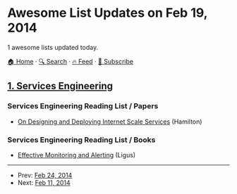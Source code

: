 # Awesome List Updates on Feb 19, 2014

1 awesome lists updated today.

[🏠 Home](/README.md) · [🔍 Search](https://test.trackawesomelist.com/search/) · [🔥 Feed](https://test.trackawesomelist.com/rss.xml) · [📮 Subscribe](https://trackawesomelist.us17.list-manage.com/subscribe?u=d2f0117aa829c83a63ec63c2f&id=36a103854c)



## [1. Services Engineering](/content/mmcgrana/services-engineering/README.md)

### Services Engineering Reading List / Papers

*   [On Designing and Deploying Internet Scale Services](http://mvdirona.com/jrh/talksAndPapers/JamesRH_Lisa.pdf) (Hamilton)

### Services Engineering Reading List / Books

*   [Effective Monitoring and Alerting](http://www.amazon.com/Effective-Monitoring-Alerting-For-Operations/dp/1449333524) (Ligus)

---

- Prev: [Feb 24, 2014](/content/2014/02/24/README.md)
- Next: [Feb 11, 2014](/content/2014/02/11/README.md)